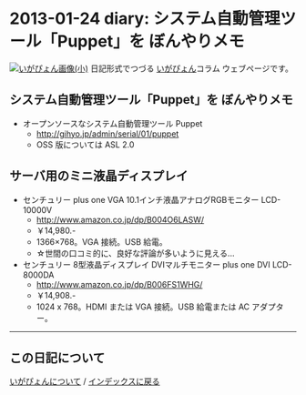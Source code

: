 2013-01-24 diary: システム自動管理ツール「Puppet」を ぼんやりメモ
=====================================================================================================
[![いがぴょん画像(小)](https://igapyon.github.io/diary/images/iga200306s.jpg "いがぴょん")](https://igapyon.github.io/diary/memo/memoigapyon.html) 日記形式でつづる [いがぴょん](https://igapyon.github.io/diary/memo/memoigapyon.html)コラム ウェブページです。

## システム自動管理ツール「Puppet」を ぼんやりメモ


* オープンソースなシステム自動管理ツール Puppet
  * http://gihyo.jp/admin/serial/01/puppet
  * OSS 版については ASL 2.0



## サーバ用のミニ液晶ディスプレイ


* センチュリー plus one VGA 10.1インチ液晶アナログRGBモニター LCD-10000V
  * http://www.amazon.co.jp/dp/B004O6LASW/
  * ￥14,980.-
  * 1366×768。VGA 接続。USB 給電。
  * ☆世間の口コミ的に、良好な評論が多いように見える...
* センチュリー 8型液晶ディスプレイ DVIマルチモニター plus one DVI LCD-8000DA
  * http://www.amazon.co.jp/dp/B006FS1WHG/
  * ￥14,908.-
  * 1024 x 768。HDMI または VGA 接続。USB 給電または AC アダプター。




----------------------------------------------------------------------------------------------------

## この日記について
[いがぴょんについて](https://igapyon.github.io/diary/memo/memoigapyon.html) / [インデックスに戻る](https://igapyon.github.io/diary/idxall.html)
